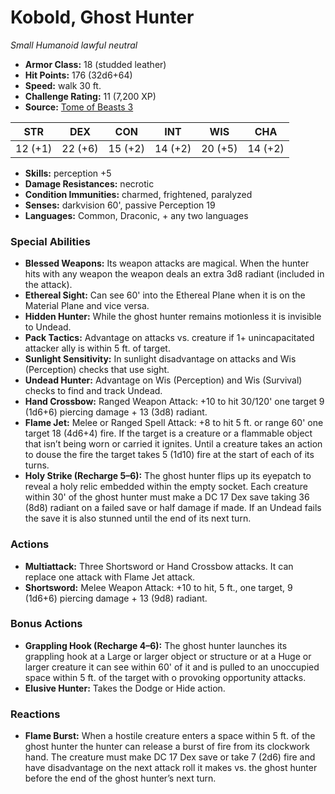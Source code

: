 # Kobold, Ghost Hunter

*Small* *Humanoid* *lawful neutral*

- **Armor Class:** 18 (studded leather)
- **Hit Points:** 176 (32d6+64)
- **Speed:** walk 30 ft.
- **Challenge Rating:** 11 (7,200 XP)
- **Source:** [Tome of Beasts 3](https://koboldpress.com/kpstore/product/tome-of-beasts-2-for-5th-edition/)

| STR | DEX | CON | INT | WIS | CHA |
| --- | --- | --- | --- | --- | --- |
| 12 (+1) | 22 (+6) | 15 (+2) | 14 (+2) | 20 (+5) | 14 (+2) |

- **Skills:** perception +5
- **Damage Resistances:** necrotic
- **Condition Immunities:** charmed, frightened, paralyzed
- **Senses:** darkvision 60', passive Perception 19
- **Languages:** Common, Draconic, + any two languages
### Special Abilities
- **Blessed Weapons:** Its weapon attacks are magical. When the hunter hits with any weapon the weapon deals an extra 3d8 radiant (included in the attack).
- **Ethereal Sight:** Can see 60' into the Ethereal Plane when it is on the Material Plane and vice versa.
- **Hidden Hunter:** While the ghost hunter remains motionless it is invisible to Undead.
- **Pack Tactics:** Advantage on attacks vs. creature if 1+ unincapacitated attacker ally is within 5 ft. of target.
- **Sunlight Sensitivity:** In sunlight disadvantage on attacks and Wis (Perception) checks that use sight.
- **Undead Hunter:** Advantage on Wis (Perception) and Wis (Survival) checks to find and track Undead.
- **Hand Crossbow:** Ranged Weapon Attack: +10 to hit 30/120' one target 9 (1d6+6) piercing damage + 13 (3d8) radiant.
- **Flame Jet:** Melee or Ranged Spell Attack: +8 to hit 5 ft. or range 60' one target 18 (4d6+4) fire. If the target is a creature or a flammable object that isn’t being worn or carried it ignites. Until a creature takes an action to douse the fire the target takes 5 (1d10) fire at the start of each of its turns.
- **Holy Strike (Recharge 5–6):** The ghost hunter flips up its eyepatch to reveal a holy relic embedded within the empty socket. Each creature within 30' of the ghost hunter must make a DC 17 Dex save taking 36 (8d8) radiant on a failed save or half damage if made. If an Undead fails the save it is also stunned until the end of its next turn.
### Actions
- **Multiattack:** Three Shortsword or Hand Crossbow attacks. It can replace one attack with Flame Jet attack.
- **Shortsword:** Melee Weapon Attack: +10 to hit, 5 ft., one target, 9 (1d6+6) piercing damage + 13 (9d8) radiant.
### Bonus Actions
- **Grappling Hook (Recharge 4–6):** The ghost hunter launches its grappling hook at a Large or larger object or structure or at a Huge or larger creature it can see within 60' of it and is pulled to an unoccupied space within 5 ft. of the target with o provoking opportunity attacks.
- **Elusive Hunter:** Takes the Dodge or Hide action.
### Reactions
- **Flame Burst:** When a hostile creature enters a space within 5 ft. of the ghost hunter the hunter can release a burst of fire from its clockwork hand. The creature must make DC 17 Dex save or take 7 (2d6) fire and have disadvantage on the next attack roll it makes vs. the ghost hunter before the end of the ghost hunter’s next turn.
